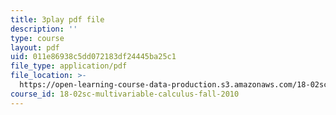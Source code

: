 ```yaml
---
title: 3play pdf file
description: ''
type: course
layout: pdf
uid: 011e86938c5dd072183df24445ba25c1
file_type: application/pdf
file_location: >-
  https://open-learning-course-data-production.s3.amazonaws.com/18-02sc-multivariable-calculus-fall-2010/011e86938c5dd072183df24445ba25c1_idNIKTaBEaI.pdf
course_id: 18-02sc-multivariable-calculus-fall-2010
---
```

